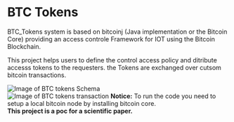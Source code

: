 # BTC Tokens
BTC_Tokens system is based on bitcoinj (Java implementation or the Bitcoin Core) providing an access controle Framework for IOT using the Bitcoin Blockchain. 

This project helps users to define the control access policy and ditribute accesss tokens to the requesters. the Tokens are exchanged over cutsom bitcoin transactions.

![Image of BTC tokens Schema](https://s11.postimg.org/90khsvjub/schema.png)
<br>
![Image of BTC tokens transaction](https://s15.postimg.org/qtfa361hn/tx1.png)
**Notice:**
To run the code you need to setup a local bitcoin node by installing bitcoin core. <br>
**This project is a poc for a scientific paper.**
